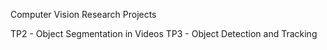 Computer Vision Research Projects

TP2 - Object Segmentation in Videos
TP3 - Object Detection and Tracking
